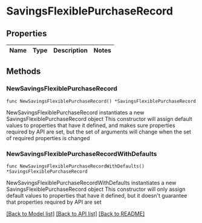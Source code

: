 # SavingsFlexiblePurchaseRecord

## Properties

Name | Type | Description | Notes
------------ | ------------- | ------------- | -------------

## Methods

### NewSavingsFlexiblePurchaseRecord

`func NewSavingsFlexiblePurchaseRecord() *SavingsFlexiblePurchaseRecord`

NewSavingsFlexiblePurchaseRecord instantiates a new SavingsFlexiblePurchaseRecord object
This constructor will assign default values to properties that have it defined,
and makes sure properties required by API are set, but the set of arguments
will change when the set of required properties is changed

### NewSavingsFlexiblePurchaseRecordWithDefaults

`func NewSavingsFlexiblePurchaseRecordWithDefaults() *SavingsFlexiblePurchaseRecord`

NewSavingsFlexiblePurchaseRecordWithDefaults instantiates a new SavingsFlexiblePurchaseRecord object
This constructor will only assign default values to properties that have it defined,
but it doesn't guarantee that properties required by API are set


[[Back to Model list]](../README.md#documentation-for-models) [[Back to API list]](../README.md#documentation-for-api-endpoints) [[Back to README]](../README.md)


